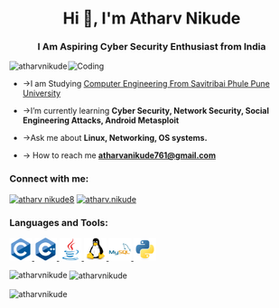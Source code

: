 <h1 align="center">Hi 👋, I'm Atharv Nikude</h1>
<h3 align="center">I Am Aspiring Cyber Security Enthusiast from India</h3>
<img align="right" alt="Coding" width="400" src="https://camo.githubusercontent.com/d4fd0e2496199c890485eb47c5cf57b419d1de9a33e88a6b9087a6ee9062e591/68747470733a2f2f692e70696e696d672e636f6d2f6f726967696e616c732f66312f65372f33342f66316537333466396361646538366665373337613961613430346164353637372e676966">
<p align="left"> <img src="https://komarev.com/ghpvc/?username=atharvnikude&label=Profile%20views&color=0e75b6&style=flat" alt="atharvnikude" /> </p>

- ->I am Studying [Computer Engineering From Savitribai Phule Pune University](http://www.unipune.ac.in/)

- ->I’m currently learning **Cyber Security, Network Security, Social Engineering Attacks, Android Metasploit**

- ->Ask me about **Linux, Networking, OS systems.**

- -> How to reach me **atharvanikude761@gmail.com**

<h3 align="left">Connect with me:</h3>
<p align="left">
<a href="https://linkedin.com/in/atharv nikude8" target="blank"><img align="center" src="https://raw.githubusercontent.com/rahuldkjain/github-profile-readme-generator/master/src/images/icons/Social/linked-in-alt.svg" alt="atharv nikude8" height="30" width="40" /></a>
<a href="https://instagram.com/atharv.nikude" target="blank"><img align="center" src="https://raw.githubusercontent.com/rahuldkjain/github-profile-readme-generator/master/src/images/icons/Social/instagram.svg" alt="atharv.nikude" height="30" width="40" /></a>
</p>

<h3 align="left">Languages and Tools:</h3>
<p align="left"> <a href="https://www.cprogramming.com/" target="_blank" rel="noreferrer"> <img src="https://raw.githubusercontent.com/devicons/devicon/master/icons/c/c-original.svg" alt="c" width="40" height="40"/> </a> <a href="https://www.w3schools.com/cpp/" target="_blank" rel="noreferrer"> <img src="https://raw.githubusercontent.com/devicons/devicon/master/icons/cplusplus/cplusplus-original.svg" alt="cplusplus" width="40" height="40"/> </a> <a href="https://www.java.com" target="_blank" rel="noreferrer"> <img src="https://raw.githubusercontent.com/devicons/devicon/master/icons/java/java-original.svg" alt="java" width="40" height="40"/> </a> <a href="https://www.linux.org/" target="_blank" rel="noreferrer"> <img src="https://raw.githubusercontent.com/devicons/devicon/master/icons/linux/linux-original.svg" alt="linux" width="40" height="40"/> </a> <a href="https://www.mysql.com/" target="_blank" rel="noreferrer"> <img src="https://raw.githubusercontent.com/devicons/devicon/master/icons/mysql/mysql-original-wordmark.svg" alt="mysql" width="40" height="40"/> </a> <a href="https://www.python.org" target="_blank" rel="noreferrer"> <img src="https://raw.githubusercontent.com/devicons/devicon/master/icons/python/python-original.svg" alt="python" width="40" height="40"/> </a> </p>

<p><img align="left" src="https://github-readme-stats.vercel.app/api/top-langs?username=atharvnikude&show_icons=true&locale=en&layout=compact" alt="atharvnikude" /></p>

<p>&nbsp;<img align="center" src="https://github-readme-stats.vercel.app/api?username=atharvnikude&show_icons=true&locale=en" alt="atharvnikude" /></p>

<p><img align="center" src="https://github-readme-streak-stats.herokuapp.com/?user=atharvnikude&" alt="atharvnikude" /></p>

